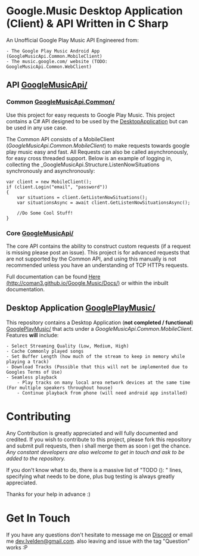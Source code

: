 # Google.Music Desktop Application (Client) & API Written in C Sharp

An Unofficial Google Play Music API Engineered from:

	- The Google Play Music Android App (GoogleMusicApi.Common.MobileClient)
	- The music.google.com/ website (TODO: GoogleMusicApi.Common.WebClient)

## API [GoogleMusicApi/](GoogleMusicApi/) 
### Common [GoogleMusicApi.Common/](GoogleMusicApi.Common/) 
Use this project for easy requests to Google Play Music.
This project contains a C# API designed to be used by the [DesktopApplication](#DesktopApplication) but can be used in any use case.

The Common API consists of a MobileClient (_GoogleMusicApi.Common.MobileClient_) to make requests towards google play music easy and fast. All Requests can also be called asynchronously, for easy cross threaded support.
Below is an example of logging in, collecting the _GoogleMusicApi.Structure.ListenNowSituations synchronously and asynchronously:

```
var client = new MobileClient();
if (client.Login("email", "password"))
{
    var situations = client.GetListenNowSituations();
    var situationsAsync = await client.GetListenNowSituationsAsync();
                
    //Do Some Cool Stuff!
}

```
### Core [GoogleMusicApi/](GoogleMusicApi/)

The core API contains the ability to construct custom requests (if a request is missing please post an issue). 
This project is for advanced requests that are not supported by the Common API, and using this manually is not recommended unless you have an understanding of TCP HTTPs requests.

Full documentation can be found [Here (http://coman3.github.io/Google.Music/Docs/)](http://coman3.github.io/Google.Music/Docs/) or within the inbuilt documentation.




## Desktop Application [GooglePlayMusic/](GooglePlayMusic/) 
This repository contains a Desktop Application (**not completed / functional**) [GooglePlayMusic/](GooglePlayMusic/) that acts under a _GoogleMusicApi.Common.MobileClient_. 
Features **will** include:

	- Select Streaming Quality (Low, Medium, High)
	- Cache Commonly played songs
	- Set Buffer Length (how much of the stream to keep in memory while playing a track)
	- Download Tracks (Possible that this will not be implemented due to Googles Terms of Use)
	- Seamless playback 
		- Play tracks on many local area network devices at the same time (For multiple speakers throughout house)
		- Continue playback from phone (will need android app installed)

# Contributing 

Any Contribution is greatly appreciated and will fully documented and credited. If you wish to contribute to this project,
please fork this repository and submit pull requests, then i shall merge them as soon i get the chance. 
*Any constant developers are also welcome to get in touch and ask to be added to the repository.*


If you don't know what to do, there is a massive list of "TODO (<Priority>): " lines, specifying what needs to be done, plus bug testing is always greatly appreciated.

Thanks for your help in advance :)

# Get In Touch

If you have any questions don't hesitate to message me on [Discord](https://discord.gg/012WlrsiVIhOjHvEx) or email me [dev.lvelden@gmail.com](malto:dev.lvelden@gmail.com). 
also leaving and issue with the tag "Question" works :P
